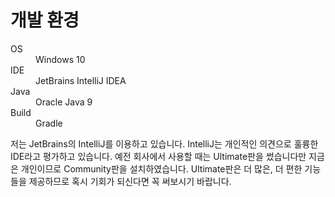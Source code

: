# 개발 환경
<dl>
<dt>OS</dt>
<dd>Windows 10</dd>
<dt>IDE</dt>
<dd>JetBrains IntelliJ IDEA</dd>
<dt>Java</dt>
<dd>Oracle Java 9</dd>
<dt>Build</dt>
<dd>Gradle</dd>
</dl>
저는 JetBrains의 IntelliJ를 이용하고 있습니다. IntelliJ는 개인적인 의견으로 훌륭한 IDE라고 평가하고 있습니다. 예전 회사에서 사용할 때는 Ultimate판을 썼습니다만 지금은 개인이므로 Community판을 설치하였습니다. Ultimate판은 더 많은, 더 편한 기능들을 제공하므로 혹시 기회가 되신다면 꼭 써보시기 바랍니다.
